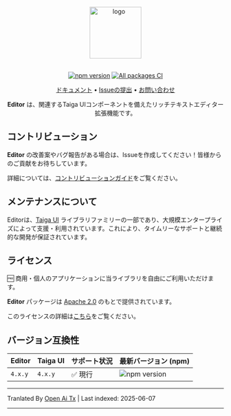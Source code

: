 <br />

<div align="center">
    <img src="https://raw.githubusercontent.com/taiga-family/editor/main/projects/demo/src/assets/icons/logo.svg" alt="logo" height="120px">
</div>

<br />

<div align="center">

[![npm version](https://img.shields.io/npm/v/@taiga-ui/editor.svg)](https://npmjs.com/package/@taiga-ui/editor)
[![All packages CI](https://github.com/taiga-family/editor/actions/workflows/build.yml/badge.svg?branch=main)](https://github.com/taiga-family/editor/actions/workflows/build.yml)

</div>

<p align="center">
    <a href="https://taiga-family.github.io/editor">ドキュメント</a> •
    <a href="https://github.com/taiga-family/editor/issues/new/choose">Issueの提出</a> •
    <a href="https://t.me/taiga_ui">お問い合わせ</a>
</p>

<p align="center">
    <b>Editor</b> は、関連するTaiga UIコンポーネントを備えたリッチテキストエディター拡張機能です。
</p>

## コントリビューション

**Editor** の改善案やバグ報告がある場合は、Issueを作成してください！皆様からのご貢献をお待ちしています。

詳細については、[コントリビューションガイド](https://raw.githubusercontent.com/taiga-family/editor/main/CONTRIBUTING.md)をご覧ください。

## メンテナンスについて

Editorは、[Taiga UI](https://github.com/taiga-family/taiga-ui) ライブラリファミリーの一部であり、大規模エンタープライズによって支援・利用されています。これにより、タイムリーなサポートと継続的な開発が保証されています。

## ライセンス

🆓 商用・個人のアプリケーションに当ライブラリを自由にご利用いただけます。

**Editor** パッケージは [Apache 2.0](https://raw.githubusercontent.com/taiga-family/editor/main/LICENSE) のもとで提供されています。

このライセンスの詳細は[こちら](https://choosealicense.com/licenses/apache-2.0/)をご覧ください。

## バージョン互換性

| Editor  | Taiga UI | サポート状況 | 最新バージョン (npm)                                                                             |
| ------- | -------- | ------------ | ------------------------------------------------------------------------------------------------ |
| `4.x.y` | `4.x.y`  | ✅ 現行      | ![npm version](https://img.shields.io/npm/v/@taiga-ui/editor?label=%40taiga-ui%2Feditor%20~%20v4) |

---

Tranlated By [Open Ai Tx](https://github.com/OpenAiTx/OpenAiTx) | Last indexed: 2025-06-07

---